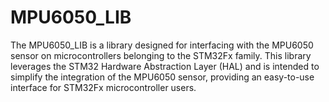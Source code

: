 # MPU6050_LIB
The MPU6050_LIB is a library designed for interfacing with the MPU6050 sensor on microcontrollers belonging to the STM32Fx family. This library leverages the STM32 Hardware Abstraction Layer (HAL) and is intended to simplify the integration of the MPU6050 sensor, providing an easy-to-use interface for STM32Fx microcontroller users.

